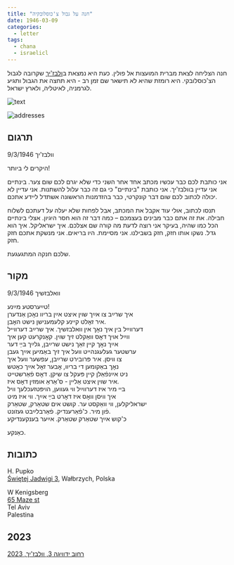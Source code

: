```yaml
---
title: "חנה על גבול צ'כוסלובקיה"
date: 1946-03-09
categories:
  - letter
tags:
  - chana
  - israelicl
---
```


חנה הצליחה לצאת מברית המועצות אל פולין.
כעת היא נמצאת ב[ולבז'יך](https://en.wikipedia.org/wiki/Wa%C5%82brzych) שקרובה לגבול הצ'כוסלובקי.
היא רומזת שהיא לא תישאר שם זמן רב - היא תחצה את הגבול ותגיע לגרמניה, לאיטליה, ולארץ ישראל.


![text](/pupko-papers/assets/images/1946-03-09-chana-walbrzych-content.jpg)

![addresses](/pupko-papers/assets/images/1946-03-09-chana-walbrzych-addresses.jpg)

## תרגום

וולבז'יך 9/3/1946

היקרים לי ביותר!

אני כותבת לכם כבר עכשיו מכתב אחד אחר השני כדי שלא יגרם לכם שום צער.
בינתיים אני עדיין בוולבז'יך. אני כותבת "בינתיים" כי גם זה כבר עלול להשתנות.
אני עדיין לא יכולה לכתוב לכם שום דבר קונקרטי, כבר בהזדמנות הראשונה אשתדל
ליידע אתכם.

תנסו לכתוב, אולי עוד אקבל את המכתב, אבל לפחות שלא יעלה על דעתכם לשלוח חבילה.
את זה אתם כבר מבינים בעצמכם – כמה דבר זה הוא חסר היגיון.
אצלי בינתיים הכל כמו שהיה, בעיקר אני רוצה לדעת מה קורה שם אצלכם. איך ישראליקל.
איך הוא גדל. נשקו אותו חזק, חזק בשבילנו. אני מסיימת.
היו בריאים. אני מנשקת אתכם חזק חזק.

שלכם חנקה המתגעגעת.

## מקור

וואלבזשיך 9/3/1946

טײַערסטע מײַנע!  
איך שרײַב צו אײַך שוין איצט אײַן בריוו נאׇכן אַנדערן  
איר זאׇלט קיינע קלעמענישן נישט האׇבן.  
דערווײַל בין איך נאׇך אין וואלבזשיך. איך שרײַב דערווייל  
ווײַל אויך דאׇס וואַקלט זיך שוין. קאׇנקרעט קען איך  
אײַך נאׇך קיין זאַך נישט שרײַבן, גלײַך בײַ דער  
ערשטער געלעגנהייט וועל איך זיך באַמיען אײַך געבן  
צו וויסן. איר פּרובירט שרײַבן, עפשער וועל איך  
נאׇך באַקומען די בריוו, אׇבער זאׇל אײַך כאׇטש  
ניט אײַנפֿאַלן קיין פּעקל צו שיקן. דאׇס פֿאַרשטייט  
איר שוין איצט אַליין - ס'אַראַ אומזין דאׇס איז.  
ביי מיר איז דערווײַל ווי געווען, הויפּטזעכלעך וויל  
איך וויסן וואׇס איז דאׇרט בײַ אײַך. ווי איז מיט  
ישראליקלען, ווי וואַקסט ער. קושט אים שטאַרק, שטאַרק  
פֿון מיר. כ'פֿאַרענדיק. פֿאַרבלײַבט געזונט.  
כ'קוש אײַך שטאַרק שטאַרק. אײַער בענקענדיקע  

כאַנקע.

## כתובות

H. Pupko  
[Świętej Jadwigi 3](https://maps.app.goo.gl/DBWiyACc2CXtKMHq5), Wałbrzych, Polska

W Kenigsberg  
[65 Maze st](https://maps.app.goo.gl/DBWiyACc2CXtKMHq5)  
Tel Aviv  
Palestina

## 2023

[רחוב ידוויגה 3, וולבז'יך, 2023](/pupko-papers/assets/images/2023-07-27-Jadwiga-3.jpg)

